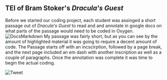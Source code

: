 ## TEI of Bram Stoker's _Dracula's Guest_

Before we started our coding project, each student was assinged a short passage out of _Dracula's Guest_ to read and and annotate in google docs on what parts of the passage would need to be coded in Oxygen.
![DocsMarkdown](https://ma77rh0des.github.io/ma77rh0des/images/TEI_MarkdownPaper.png)
My passage was fairly short, but as you can see by the amount of highlighted material it was going to require a decent amount of code. The Passage starts off with an incscirption, followed by a page break, and the next page included an em dash with another inscription as well as a couple of paragraphs. Once the annotation was complete it was time to begin the actual coding.

![Tweet](https://ma77rh0des.github.io/ma77rh0des/images/TEI_Twitter)
